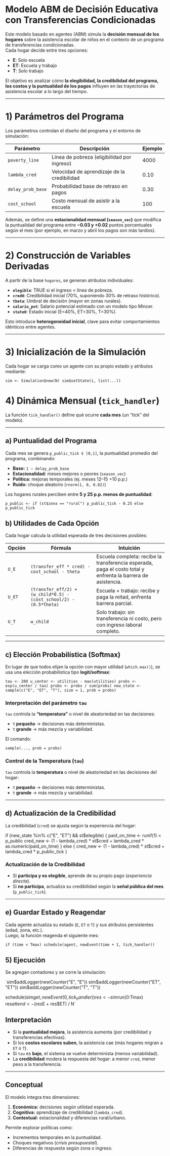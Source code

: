 # Modelo ABM de Decisión Educativa con Transferencias Condicionadas

Este modelo basado en agentes (ABM) simula la **decisión mensual de los hogares** sobre la asistencia escolar de niñxs en el contexto de un programa de transferencias condicionadas.  
Cada hogar decide entre tres opciones:

-  **E**: Solo escuela  
- **ET**: Escuela y trabajo  
-  **T**: Solo trabajo  

El objetivo es analizar cómo **la elegibilidad, la credibilidad del programa, los costos y la puntualidad de los pagos** influyen en las trayectorias de asistencia escolar a lo largo del tiempo.

---

# 1) Parámetros del Programa

Los parámetros controlan el diseño del programa y el entorno de simulación:

| Parámetro | Descripción | Ejemplo |
|------------|-------------|----------|
| `poverty_line` | Línea de pobreza (eligibilidad por ingreso) | 4000 |
| `lambda_cred` | Velocidad de aprendizaje de la credibilidad | 0.10 |
| `delay_prob_base` | Probabilidad base de retraso en pagos | 0.30 |
| `cost_school` | Costo mensual de asistir a la escuela | 100 |

Además, se define una **estacionalidad mensual (`season_vec`)** que modifica la puntualidad del programa entre **−0.03 y +0.02** puntos porcentuales según el mes (por ejemplo, en marzo y abril los pagos son más tardíos).

---

# 2) Construcción de Variables Derivadas

A partir de la base `hogares`, se generan atributos individuales:

- **`elegible`**: TRUE si el ingreso < línea de pobreza.  
- **`cred0`**: Credibilidad inicial (70%, suponiendo 30% de retraso histórico).  
- **`theta`**: Umbral de decisión (mayor en zonas rurales).  
- **`salario_pot`**: Salario potencial estimado con un modelo tipo Mincer.  
- **`state0`**: Estado inicial (E=40%, ET=30%, T=30%).

Esto introduce **heterogeneidad inicial**, clave para evitar comportamientos idénticos entre agentes.

---

# 3) Inicialización de la Simulación

Cada hogar se carga como un agente con su propio estado y atributos mediante:

`sim <- Simulation$new(N)
sim$setState(i, list(...))`

# 4) Dinámica Mensual (`tick_handler`)

La función `tick_handler()` define qué ocurre **cada mes** (un “tick” del modelo).

---

## a) Puntualidad del Programa

Cada mes se genera `p_public_tick ∈ [0,1]`, la puntualidad promedio del programa, combinando:

- **Base:** `1 − delay_prob_base`
- **Estacionalidad:** meses mejores o peores (`season_vec`)
- **Política:** mejoras temporales (ej. meses 12–15 +10 p.p.)
- **Ruido:** choque aleatorio (`rnorm(1, 0, 0.02)`)

Los hogares rurales perciben entre **5 y 25 p.p. menos de puntualidad**:

`p_public <- if (st$zona == "rural") p_public_tick - 0.25 else p_public_tick`

## b) Utilidades de Cada Opción

Cada hogar calcula la utilidad esperada de tres decisiones posibles:

| Opción | Fórmula | Intuición |
|--------|----------|-----------|
| `U_E`  | `(transfer_eff * cred) - cost_school - theta` | Escuela completa: recibe la transferencia esperada, paga el costo total y enfrenta la barrera de asistencia. |
| `U_ET` | `(transfer_eff/2) + (w_child*0.5) - (cost_school/2) - (0.5*theta)` | Escuela + trabajo: recibe y paga la mitad, enfrenta barrera parcial. |
| `U_T`  | `w_child` | Solo trabajo: sin transferencia ni costo, pero con ingreso laboral completo. |

---

## c) Elección Probabilística (Softmax)

En lugar de que todos elijan la opción con mayor utilidad (`which.max()`), se usa una elección probabilística tipo **logit/softmax**:

`tau <- 200
u_center <- utilities - max(utilities)
probs <- exp(u_center / tau)
probs <- probs / sum(probs)
new_state <- sample(c("E", "ET", "T"), size = 1, prob = probs)`

### Interpretación del parámetro `tau`

`tau` controla la **“temperatura”** o nivel de aleatoriedad en las decisiones:

- τ **pequeño** → decisiones más deterministas.  
- τ **grande** → más mezcla y variabilidad.  

El comando:

`sample(..., prob = probs)`


### Control de la Temperatura (`tau`)

`tau` controla la **temperatura** o nivel de aleatoriedad en las decisiones del hogar:

- τ **pequeño** → decisiones más deterministas.  
- τ **grande** → más mezcla y variabilidad.  

---

## d) Actualización de la Credibilidad

La credibilidad (`cred`) se ajusta según la experiencia del hogar:

if (new_state %in% c("E", "ET") && st$elegible) {
  paid_on_time <- runif(1) < p_public
  cred_new <- (1 - lambda_cred) * st$cred + lambda_cred * as.numeric(paid_on_time)
} else {
  cred_new <- (1 - lambda_cred) * st$cred + lambda_cred * p_public_tick
}

### Actualización de la Credibilidad

- Si **participa y es elegible**, aprende de su propio pago (*experiencia directa*).  
- Si **no participa**, actualiza su credibilidad según la **señal pública del mes** (`p_public_tick`).

---

## e) Guardar Estado y Reagendar

Cada agente actualiza su estado (`E`, `ET` o `T`) y sus atributos persistentes (edad, zona, etc.).  
Luego, la función reagenda el siguiente mes:

`if (time < Tmax) schedule(agent, newEvent(time + 1, tick_handler))`

## 5) Ejecución

Se agregan contadores y se corre la simulación:

`sim$addLogger(newCounter("E", "E"))
sim$addLogger(newCounter("ET", "ET"))
sim$addLogger(newCounter("T", "T"))

schedule(sim$get, newEvent(0, tick_handler))
res <- sim$run(0:Tmax)
res$attend <- (res$E + res$ET) / N`

## Interpretación

- Si la **puntualidad mejora**, la asistencia aumenta (por credibilidad y transferencias efectivas).  
- Si los **costos escolares suben**, la asistencia cae (más hogares migran a `ET` o `T`).  
- Si `tau` es **bajo**, el sistema se vuelve determinista (menos variabilidad).  
- La **credibilidad** modera la respuesta del hogar: a menor `cred`, menor peso a la transferencia.

---

## Conceptual

El modelo integra tres dimensiones:

1. **Económica:** decisiones según utilidad esperada.  
2. **Cognitiva:** aprendizaje de credibilidad (`lambda_cred`).  
3. **Contextual:** estacionalidad y diferencias rural/urbano.

Permite explorar políticas como:

- Incrementos temporales en la puntualidad.  
- Choques negativos (*crisis presupuestal*).  
- Diferencias de respuesta según zona o ingreso.


